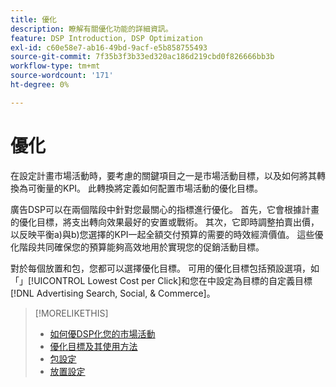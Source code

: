 ```yaml
---
title: 優化
description: 瞭解有關優化功能的詳細資訊。
feature: DSP Introduction, DSP Optimization
exl-id: c60e58e7-ab16-49bd-9acf-e5b858755493
source-git-commit: 7f35b3f3b33ed320ac186d219cbd0f826666bb3b
workflow-type: tm+mt
source-wordcount: '171'
ht-degree: 0%

---
```


# 優化

在設定計畫市場活動時，要考慮的關鍵項目之一是市場活動目標，以及如何將其轉換為可衡量的KPI。 此轉換將定義如何配置市場活動的優化目標。

廣告DSP可以在兩個階段中針對您最關心的指標進行優化。 首先，它會根據計畫的優化目標，將支出轉向效果最好的安置或戰術。 其次，它即時調整拍賣出價，以反映平衡a)與b)您選擇的KPI一起全額交付預算的需要的時效經濟價值。 這些優化階段共同確保您的預算能夠高效地用於實現您的促銷活動目標。

對於每個放置和包，您都可以選擇優化目標。 可用的優化目標包括預設選項，如「」[!UICONTROL Lowest Cost per Click]和您在中設定為目標的自定義目標 [!DNL Advertising Search, Social, & Commerce]。

>[!MORELIKETHIS]
>
> * [如何優DSP化您的市場活動](/help/dsp/optimization/optimization-how-dsp-optimizes-campaigns.md)
>* [優化目標及其使用方法](/help/dsp/optimization/optimization-goals.md)
>* [包設定](/help/dsp/campaign-management/packages/package-settings.md)
>* [放置設定](/help/dsp/campaign-management/placements/placement-settings.md)

